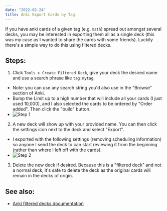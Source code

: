 ```yaml
---
date: "2022-02-24"
title: Anki Export Cards by Tag
---
```


If you have anki cards of a given tag (e.g. `math`) spread out amongst several decks, you may be interested in exporting them all as a single deck (this was my case as I wanted to share the cards with some friends).  Luckily there's a simple way to do this using filtered decks.


## Steps:

1. Click `Tools > Create Filtered Deck`, give your deck the desired name and use a search phrase like `tag:mytag`.
  * Note: you can use any search string you'd also use in the "Browse" section of Anki.
  * Bump the Limit up to a high number that will include all your cards (I just used 10,000), and I also selected the cards to be ordered by "Order added".  Then click the "build" button.
  * ![Step 1](https://i.imgur.com/A5jzdtt.png)

2. A new deck will show up with your provided name. You can then click the settings icon next to the deck and select "Export".
  * I exported with the following settings (removing scheduling information) so anyone I send the deck to can start reviewing it from the beginning (rather than where I left off with the cards).
  * ![Step 2](https://i.imgur.com/44PqEVS.png)

3. Delete the new deck if desired.  Because this is a "filtered deck" and not a normal deck, it's safe to delete the deck as the original cards will remain in the decks of origin.

## See also:
* [Anki filtered decks documentation](https://docs.ankiweb.net/filtered-decks.html)
